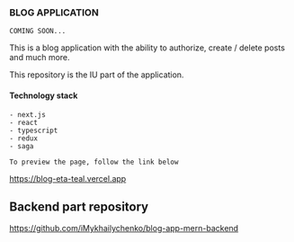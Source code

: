 ### BLOG APPLICATION

``` COMING SOON... ```


This is a blog application with the ability to authorize, create / delete posts and much more.

This repository is the IU part of the application.

#### Technology stack

```
- next.js
- react
- typescript
- redux
- saga
```

```To preview the page, follow the link below```

https://blog-eta-teal.vercel.app


## Backend part repository

https://github.com/iMykhailychenko/blog-app-mern-backend
